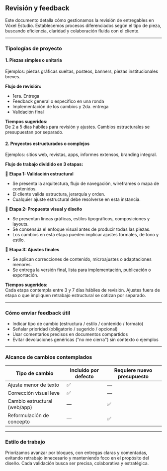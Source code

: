 ## Revisión y feedback

Este documento detalla cómo gestionamos la revisión de entregables en Vóxel Estudio. Establecemos procesos diferenciados según el tipo de pieza, buscando eficiencia, claridad y colaboración fluida con el cliente.

---

### Tipologías de proyecto

#### 1. **Piezas simples o unitaria**

Ejemplos: piezas gráficas sueltas, posteos, banners, piezas institucionales breves.

**Flujo de revisión:**

- 1era. Entrega
- Feedback general o específico en una ronda
- Implementación de los cambios y 2da. entrega
- Validación final

**Tiempos sugeridos:**  
De 2 a 5 días hábiles para revisión y ajustes. Cambios estructurales se presupuestan por separado.

#### 2. **Proyectos estructurados o complejos**

Ejemplos: sitios web, revistas, apps, informes extensos, branding integral.

**Flujo de trabajo dividido en 3 etapas:**

🔹 **Etapa 1: Validación estructural**

- Se presenta la arquitectura, flujo de navegación, wireframes o mapa de contenidos.
- El cliente valida estructura, jerarquía y orden.
- Cualquier ajuste estructural debe resolverse en esta instancia.

🔹 **Etapa 2: Propuesta visual y diseño**

- Se presentan líneas gráficas, estilos tipográficos, composiciones y layouts.
- Se consensúa el enfoque visual antes de producir todas las piezas.
- Los cambios en esta etapa pueden implicar ajustes formales, de tono y estilo.

🔹 **Etapa 3: Ajustes finales**

- Se aplican correcciones de contenido, microajustes o adaptaciones menores.
- Se entrega la versión final, lista para implementación, publicación o exportación.

**Tiempos sugeridos:**  
Cada etapa contempla entre 3 y 7 días hábiles de revisión. Ajustes fuera de etapa o que impliquen retrabajo estructural se cotizan por separado.

---

### Cómo enviar feedback útil

- Indicar tipo de cambio (estructura / estilo / contenido / formato)
- Señalar prioridad (obligatorio / sugerido / opcional)
- Usar comentarios precisos en documentos compartidos
- Evitar devoluciones genéricas ("no me cierra") sin contexto o ejemplos

---

### Alcance de cambios contemplados

|Tipo de cambio|Incluido por defecto|Requiere nuevo presupuesto|
|---|---|---|
|Ajuste menor de texto|✅|—|
|Corrección visual leve|✅|—|
|Cambio estructural (web/app)|—|✅|
|Reformulación de concepto|—|✅|

---

### Estilo de trabajo

Priorizamos avanzar por bloques, con entregas claras y comentadas, evitando retrabajo innecesario y manteniendo foco en el propósito del diseño. Cada validación busca ser precisa, colaborativa y estratégica.
